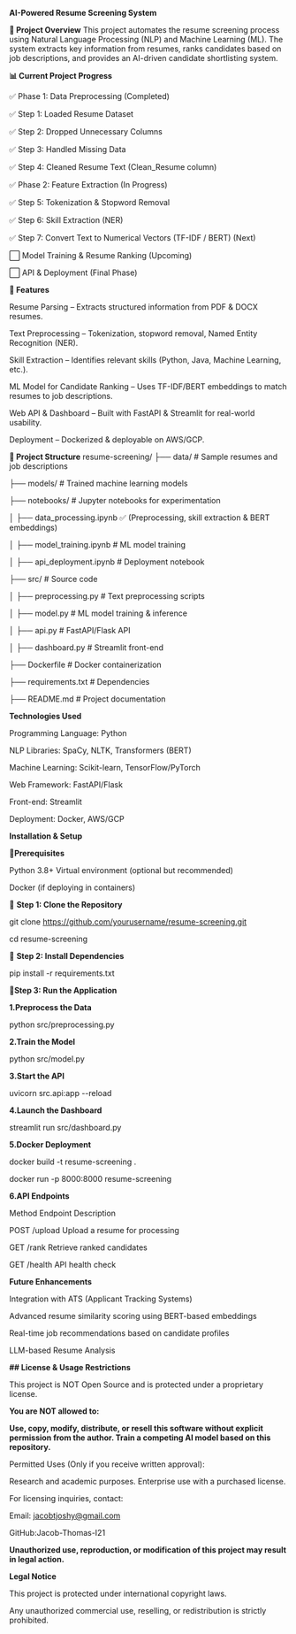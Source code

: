 **AI-Powered Resume Screening System**

**📌 Project Overview**
This project automates the resume screening process using Natural Language Processing (NLP) and Machine Learning (ML). The system extracts key information from resumes, ranks candidates based on job descriptions, and provides an AI-driven candidate shortlisting system.

**📊 Current Project Progress**

✅ Phase 1: Data Preprocessing (Completed)

 
 ✅ Step 1: Loaded Resume Dataset
 
 ✅ Step 2: Dropped Unnecessary Columns

 ✅ Step 3: Handled Missing Data

 ✅ Step 4: Cleaned Resume Text (Clean_Resume column)

 ✅ Phase 2: Feature Extraction (In Progress)

 ✅ Step 5: Tokenization & Stopword Removal

 ✅ Step 6: Skill Extraction (NER)
 
 ✅  Step 7: Convert Text to Numerical Vectors (TF-IDF / BERT) (Next)
 
 ⬜ Model Training & Resume Ranking (Upcoming)
 
 ⬜ API & Deployment (Final Phase)
 
**🚀 Features**

Resume Parsing – Extracts structured information from PDF & DOCX resumes.

Text Preprocessing – Tokenization, stopword removal, Named Entity Recognition (NER).

Skill Extraction – Identifies relevant skills (Python, Java, Machine Learning, etc.).

ML Model for Candidate Ranking – Uses TF-IDF/BERT embeddings to match resumes to job descriptions.

Web API & Dashboard – Built with FastAPI & Streamlit for real-world usability.

Deployment – Dockerized & deployable on AWS/GCP.

**📂 Project Structure**
resume-screening/
├── data/               # Sample resumes and job descriptions

├── models/             # Trained machine learning models

├── notebooks/          # Jupyter notebooks for experimentation

│   ├── data_processing.ipynb ✅ (Preprocessing, skill extraction & BERT embeddings)

│   ├── model_training.ipynb   # ML model training

│   ├── api_deployment.ipynb      # Deployment notebook

├── src/                # Source code

│   ├── preprocessing.py  # Text preprocessing scripts

│   ├── model.py         # ML model training & inference

│   ├── api.py           # FastAPI/Flask API

│   ├── dashboard.py      # Streamlit front-end

├── Dockerfile          # Docker containerization

├── requirements.txt     # Dependencies

├── README.md           # Project documentation

**Technologies Used**

Programming Language: Python

NLP Libraries: SpaCy, NLTK, Transformers (BERT)

Machine Learning: Scikit-learn, TensorFlow/PyTorch

Web Framework: FastAPI/Flask

Front-end: Streamlit

Deployment: Docker, AWS/GCP

**Installation & Setup**

📌**Prerequisites**

Python 3.8+
Virtual environment (optional but recommended)

Docker (if deploying in containers)

📌 **Step 1: Clone the Repository**

git clone https://github.com/yourusername/resume-screening.git

cd resume-screening

📌 **Step 2: Install Dependencies**

pip install -r requirements.txt

📌**Step 3: Run the Application**

**1️.Preprocess the Data**

python src/preprocessing.py

**2️.Train the Model**

python src/model.py

**3️.Start the API**

uvicorn src.api:app --reload

**4.Launch the Dashboard**


streamlit run src/dashboard.py

 **5.Docker Deployment**

docker build -t resume-screening .

docker run -p 8000:8000 resume-screening

**6.API Endpoints**

Method	Endpoint	Description

POST	/upload	Upload a resume for processing

GET	/rank	Retrieve ranked candidates

GET	/health	API health check

**Future Enhancements**

Integration with ATS (Applicant Tracking Systems)

Advanced resume similarity scoring using BERT-based embeddings

Real-time job recommendations based on candidate profiles

LLM-based Resume Analysis

**## License & Usage Restrictions**

 This project is NOT Open Source and is protected under a proprietary license.

**You are NOT allowed to:**

**Use, copy, modify, distribute, or resell this software without explicit permission from the author.
Train a competing AI model based on this repository.**

Permitted Uses (Only if you receive written approval):

Research and academic purposes.
Enterprise use with a purchased license.

For licensing inquiries, contact:

Email: jacobtjoshy@gmail.com

GitHub:Jacob-Thomas-I21

 **Unauthorized use, reproduction, or modification of this project may result in legal action.**

**Legal Notice**

This project is protected under international copyright laws.

Any unauthorized commercial use, reselling, or redistribution is strictly prohibited.
